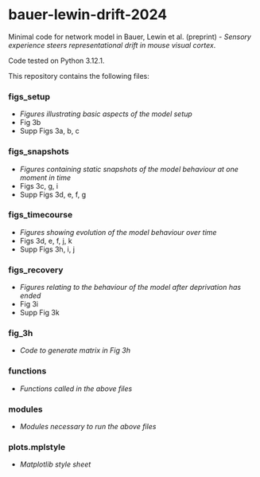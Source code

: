 # bauer-lewin-drift-2024

Minimal code for network model in Bauer, Lewin et al. (preprint) - _Sensory experience steers representational drift in mouse visual cortex_.

Code tested on Python 3.12.1.

This repository contains the following files:

### figs_setup
- _Figures illustrating basic aspects of the model setup_
- Fig 3b
- Supp Figs 3a, b, c

### figs_snapshots
- _Figures containing static snapshots of the model behaviour at one moment in time_
- Figs 3c, g, i
- Supp Figs 3d, e, f, g

### figs_timecourse
- _Figures showing evolution of the model behaviour over time_
- Figs 3d, e, f, j, k
- Supp Figs 3h, i, j

### figs_recovery
- _Figures relating to the behaviour of the model after deprivation has ended_
- Fig 3i
- Supp Fig 3k 

### fig_3h
- _Code to generate matrix in Fig 3h_

### functions
- _Functions called in the above files_

### modules
- _Modules necessary to run the above files_

### plots.mplstyle
- _Matplotlib style sheet_
